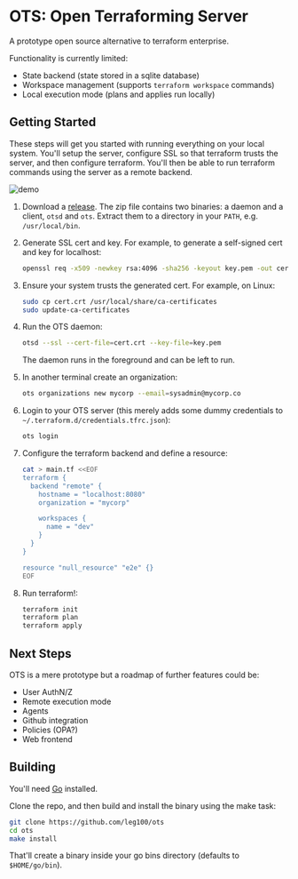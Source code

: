 # OTS: Open Terraforming Server

A prototype open source alternative to terraform enterprise.

Functionality is currently limited:

* State backend (state stored in a sqlite database)
* Workspace management (supports `terraform workspace` commands)
* Local execution mode (plans and applies run locally)

## Getting Started

These steps will get you started with running everything on your local system. You'll setup the server, configure SSL so that terraform trusts the server, and then configure terraform. You'll then be able to run terraform commands using the server as a remote backend.

![demo](https://user-images.githubusercontent.com/75728/122572684-e21ffc80-d045-11eb-91a7-927d18eb7e62.gif)

1. Download a [release](https://github.com/leg100/ots/releases). The zip file contains two binaries: a daemon and a client, `otsd` and `ots`. Extract them to a directory in your `PATH`, e.g. `/usr/local/bin`.
1. Generate SSL cert and key. For example, to generate a self-signed cert and key for localhost:

    ```bash
    openssl req -x509 -newkey rsa:4096 -sha256 -keyout key.pem -out cert.crt -days 365 -nodes -subj '/CN=localhost' -addext 'subjectAltName=DNS:localhost'
    ```
    
1. Ensure your system trusts the generated cert. For example, on Linux:

    ```bash
    sudo cp cert.crt /usr/local/share/ca-certificates
    sudo update-ca-certificates
    ```
    
1. Run the OTS daemon:

    ```bash
    otsd --ssl --cert-file=cert.crt --key-file=key.pem
    ```
   
   The daemon runs in the foreground and can be left to run.
   
1. In another terminal create an organization:

   ```bash
   ots organizations new mycorp --email=sysadmin@mycorp.co
   ```   

1. Login to your OTS server (this merely adds some dummy credentials to `~/.terraform.d/credentials.tfrc.json`):

   ```bash
   ots login
   ```
    
1. Configure the terraform backend and define a resource:

    ```bash
    cat > main.tf <<EOF
    terraform {
      backend "remote" {
        hostname = "localhost:8080"
        organization = "mycorp"

        workspaces {
          name = "dev"
        }
      }
    }
    
    resource "null_resource" "e2e" {}
    EOF
    ```
    
1. Run terraform!:

   ```bash
   terraform init
   terraform plan
   terraform apply
   ```

## Next Steps

OTS is a mere prototype but a roadmap of further features could be:

* User AuthN/Z
* Remote execution mode
* Agents
* Github integration
* Policies (OPA?)
* Web frontend

## Building

You'll need [Go](https://golang.org/doc/install) installed.

Clone the repo, and then build and install the binary using the make task:

```bash
git clone https://github.com/leg100/ots
cd ots
make install
```

That'll create a binary inside your go bins directory (defaults to `$HOME/go/bin`).

